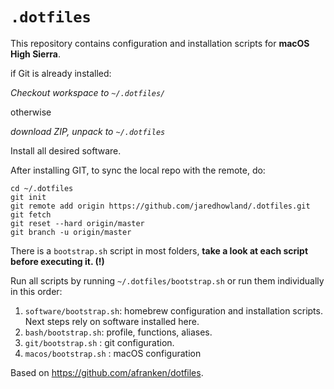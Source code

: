 `.dotfiles`
==========

This repository contains configuration and installation scripts for **macOS High Sierra**.

if Git is already installed:

_Checkout workspace to `~/.dotfiles/`_

otherwise

_download ZIP, unpack to `~/.dotfiles`_

Install all desired software. 

After installing GIT, to sync the local repo with the remote, do:

    cd ~/.dotfiles
    git init
    git remote add origin https://github.com/jaredhowland/.dotfiles.git
    git fetch
    git reset --hard origin/master
    git branch -u origin/master

There is a `bootstrap.sh` script in most folders, **take a look at each script before executing it. (!)**

Run all scripts by running `~/.dotfiles/bootstrap.sh` or run them individually in this order:

1. `software/bootstrap.sh`: homebrew configuration and installation scripts. Next steps rely on software installed here.
2. `bash/bootstrap.sh`: profile, functions, aliases.
3. `git/bootstrap.sh` : git configuration.
4. `macos/bootstrap.sh` : macOS configuration

Based on <https://github.com/afranken/dotfiles>.
